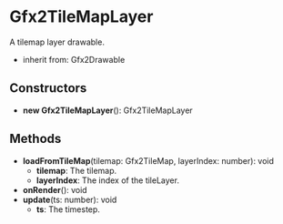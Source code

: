 # Gfx2TileMapLayer

A tilemap layer drawable.
- inherit from: Gfx2Drawable
## Constructors
* **new Gfx2TileMapLayer**(): Gfx2TileMapLayer   
## Methods
* **loadFromTileMap**(tilemap: Gfx2TileMap, layerIndex: number): void   
  * **tilemap**: The tilemap.
  * **layerIndex**: The index of the tileLayer.
* **onRender**(): void   
* **update**(ts: number): void   
  * **ts**: The timestep.
